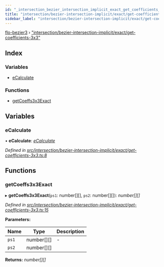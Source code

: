```yaml
---
id: "_intersection_bezier_intersection_implicit_exact_get_coefficients_3x3_"
title: "intersection/bezier-intersection-implicit/exact/get-coefficients-3x3"
sidebar_label: "intersection/bezier-intersection-implicit/exact/get-coefficients-3x3"
---
```


[flo-bezier3](../globals.md) › ["intersection/bezier-intersection-implicit/exact/get-coefficients-3x3"](_intersection_bezier_intersection_implicit_exact_get_coefficients_3x3_.md)

## Index

### Variables

* [eCalculate](_intersection_bezier_intersection_implicit_exact_get_coefficients_3x3_.md#ecalculate)

### Functions

* [getCoeffs3x3Exact](_intersection_bezier_intersection_implicit_exact_get_coefficients_3x3_.md#getcoeffs3x3exact)

## Variables

###  eCalculate

• **eCalculate**: *[eCalculate](_implicit_form_exact_get_implicit_form3_.md#ecalculate)*

*Defined in [src/intersection/bezier-intersection-implicit/exact/get-coefficients-3x3.ts:8](https://github.com/FlorisSteenkamp/FloBezier/blob/6f79660/src/intersection/bezier-intersection-implicit/exact/get-coefficients-3x3.ts#L8)*

## Functions

###  getCoeffs3x3Exact

▸ **getCoeffs3x3Exact**(`ps1`: number[][], `ps2`: number[][]): *number[][]*

*Defined in [src/intersection/bezier-intersection-implicit/exact/get-coefficients-3x3.ts:15](https://github.com/FlorisSteenkamp/FloBezier/blob/6f79660/src/intersection/bezier-intersection-implicit/exact/get-coefficients-3x3.ts#L15)*

**Parameters:**

Name | Type | Description |
------ | ------ | ------ |
`ps1` | number[][] | - |
`ps2` | number[][] |   |

**Returns:** *number[][]*

